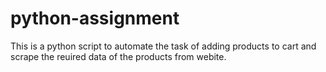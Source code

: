 # python-assignment
This is a python script to automate the task of adding products to cart and scrape the reuired data of the products from webite.
